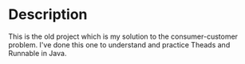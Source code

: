 <h1>Description</h1>
This is the old project which is my solution to the consumer-customer problem. I've done this one to understand and practice
Theads and Runnable in Java. 
